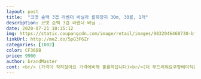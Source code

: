 ```yaml
---
layout: post 
title:  "코멧 순백 3겹 라벤더 바닐라 롤화장지 30m, 30롤, 1개" 
description: 코멧 순백 3겹 라벤더 바닐 ..
date: 2020-07-21 10:15:12 
img: https://static.coupangcdn.com/image/retail/images/9832046468730-bf03a689-14e9-44b1-a27c-eeb3368b3856.jpg 
linkUrl: http://me2.do/5pG3F6Zr 
categories: [1002] 
color: CF36BB 
price: 9900 
author: brandMaster 
cont: <br/> (가격이 착하잖아요 가격에비해 훌륭하답니다)<br/>(더 부드러워요쿠팡베이직은 살짝 바스락 거리는 재질이라 아이 뒷처리해주기 부담스러운데 라벤더는 부드러워서 괜찮아요)<br/><br/> -코멧 순백 3겹 라벤더 바닐라 롤화장지 후기<br/> -<br/>4인 기준으로 한 달 좀 넘게 쓰는 거 같아용 한달 반 정도?<br/>8000원대로 세일할 때 사서 좋았어요ㅎ 득템한 기분<br/>✔가격좀 주고 사는 휴지들에비해 헤프게써지는건 사실이예요<br/>✔같은조건의 휴지죠길이와 넓이차이가 조금씩있네요<br/>✔글씨 비침정도는 비슷한것같아요<br/>✔라벤더는 흔히 가정에서 쓰시는 엠보느낌으로 부드럽지만 좀얇구나 라고 느껴져요<br/>✔라벤더향도 난답니다향기로와요ㅋㅋ<br/>✔베이직은 주로 일상에서 사용한답니다(키친타올이 없을때 사용하기도해요ㅋㅋㅋ잘먹어요)<br/>✔베이직휴지는 느낌이 공공화장실에서 볼수있는 그런 큰 롤 휴지느낌이예요<br/>✔온힘을다해 두 휴지를 눌렀을때 베이직이 좀 더 단단한 느낌이예요<br/>✔우선 저는 라벤더휴지는 화장실 휴지로 사용하고있어요<br/>✔저희딸은 베이직휴지는 화장실에서 쓰지말라해요ㅋㅋ 어린아이도 느낌이 싫은가봐요(6살)그래서 라벤더휴지를 따로 쓰지요<br/> 
---
```

 